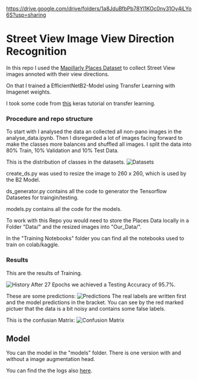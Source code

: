 https://drive.google.com/drive/folders/1a8JduBfbPb78Yl1KOc0ny31Oy4iLYo6S?usp=sharing

# Street View Image View Direction Recognition

In this repo I used the [Mapillarly Places Dataset](https://www.mapillary.com/dataset/places) to collect Street View images annoted with their view directions. 

On that I trained a EfficientNetB2-Model using Transfer Learning with Imagenet weights.

I took some code from [this](https://keras.io/examples/vision/image_classification_efficientnet_fine_tuning/)  keras tutorial on transfer learning.

### Procedure and repo structure

To start with I analysed the data an collected all non-pano images in the analyse_data.ipynb. Then I disregarded a lot of images facing forward to make the classes more balances and shuffled all images. I split the data into 80% Train, 10% Validation and 10% Test Data.

This is the distribution of classes in the datasets.
![Datasets](Imgs/Training%20Split.jpg)

create_ds.py was used to resize the image to 260 x 260, which is used by the B2 Model.

ds_generator.py contains all the code to generator the Tensorflow Datasetes for traingin/testing.

models.py contains all the code for the models.

To work with this Repo you would need to store the Places Data locally in a Folder "Data/" and the resized images into "Our_Data/".

In the "Training Notebooks" folder you can find all the notebooks used to train on colab/kaggle.

### Results

This are the results of Training.

![History](Imgs/training_history.jpg)
After 27 Epochs we achieved a Testing Accuracy of 95.7%.

These are some predictions:
![Predictions](Imgs/Predictions_high_resolution.jpg)
The real labels are written first and the model predictions in the bracket. You can see by the red marked pictuer that the data is a bit noisy and contains some false labels.


This is the confusian Matrix:
![Confusion Matrix](Imgs/confusion_matrix.jpg)


## Model

You can the model in the "models" folder. There is one version with and without a image augmentation head.

You can find the the logs also [here](https://tensorboard.dev/experiment/DxlFeRTKRhyKl3oAQbY1dw/#scalars).